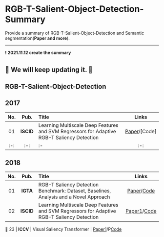 # RGB-T-Salient-Object-Detection-Summary

Provide a summary of RGB-T-Salient-Object-Detection and Semantic segmentation(**Paper and more**). 

--------------------------------------------------------------------------------------

:heavy_exclamation_mark: **2021.11.12 create the summary**      

:running: **We will keep updating it.** :running:    
--------------------------------------------------------------------------------------
  
## RGB-T-Salient-Object-Detection
## 2017       
**No.** | **Pub.** | **Title** | **Links** 
:-: | :-: | :-  | :-: 
01 | **ISCID** | Learning Multiscale Deep Features and SVM Regressors for Adaptive RGB-T Saliency Detection | [Paper](https://ieeexplore.ieee.org/document/8275796)/[Code]
:-: | :-: | :-  | :-: 

## 2018       
**No.** | **Pub.** | **Title** | **Links** 
:-: | :-: | :-  | :-: 
01 | **IGTA** | RGB-T Saliency Detection Benchmark: Dataset, Baselines, Analysis and a Novel Approach | [Paper](https://link.springer.com/chapter/10.1007/978-981-13-1702-6_36)/[Code](https://github.com/lz118/RGBT-Salient-Object-Detection)
02 | **ISCID** | Learning Multiscale Deep Features and SVM Regressors for Adaptive RGB-T Saliency Detection | [Paper1](https://link.springer.com/chapter/10.1007/978-981-13-1702-6_36)/[Code](https://github.com/lz118/RGBT-Salient-Object-Detection)

:triangular_flag_on_post: 23 | **ICCV** | Visual Saliency Transformer | [Paper1](https://link.springer.com/chapter/10.1007/978-981-13-1702-6_36)/P[Code](https://github.com/nnizhang/VST#visual-saliency-transformer-vst) 







